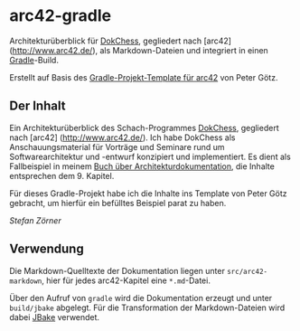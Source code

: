 # arc42-gradle

Architekturüberblick für [DokChess](http://www.dokchess.de), gegliedert nach [arc42] (http://www.arc42.de/), als Markdown-Dateien und integriert in einen [Gradle](http://gradle.org)-Build.

Erstellt auf Basis des [Gradle-Projekt-Template für arc42]("https://github.com/p-goetz/arc42-gradle) von Peter Götz.

## Der Inhalt
Ein Architekturüberblick des Schach-Programmes [DokChess](http://www.dokchess.de), gegliedert nach [arc42] (http://www.arc42.de/). Ich habe DokChess als Anschauungsmaterial für Vorträge und Seminare rund um Softwarearchitektur und -entwurf konzipiert und implementiert. Es dient als Fallbeispiel in meinem [Buch über Architekturdokumentation](http://www.swadok.de), die Inhalte entsprechen dem 9. Kapitel.

Für dieses Gradle-Projekt habe ich die Inhalte ins Template von Peter Götz gebracht, um hierfür ein befülltes Beispiel parat zu haben.

_Stefan Zörner_

## Verwendung
Die Markdown-Quelltexte der Dokumentation liegen unter `src/arc42-markdown`, hier für jedes arc42-Kapitel eine `*.md`-Datei. 

Über den Aufruf von `gradle` wird die Dokumentation erzeugt und unter `build/jbake` abgelegt. Für die Transformation der Markdown-Dateien wird dabei [JBake](http://jbake.org) verwendet.
